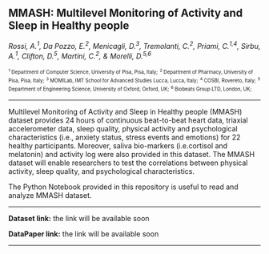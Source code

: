 ## MMASH: Multilevel Monitoring of Activity and Sleep in Healthy people

*Rossi, A.<sup>1</sup>, Da Pozzo, E.<sup>2</sup>, Menicagli, D.<sup>3</sup>, Tremolanti, C.<sup>2</sup>, Priami, C.<sup>1,4</sup>, Sirbu, A.<sup>1</sup>, Clifton, D.<sup>5</sup>, Martini, C.<sup>2</sup>, & Morelli, D.<sup>5,6</sup>*

<sub><sup><sup>1</sup> Department of Computer Science, University of Pisa, Pisa, Italy;</sub></sup>
<sub><sup><sup>2</sup> Department of Pharmacy, University of Pisa, Pisa, Italy;</sub></sup>
<sub><sup><sup>3</sup> MOMILab, IMT School for Advanced Studies Lucca, Lucca, Italy;</sub></sup>
<sub><sup><sup>4</sup> COSBI, Rovereto, Italy;</sub></sup>
<sub><sup><sup>5</sup> Department of Engineering Science, University of Oxford, Oxford, UK;</sub></sup>
<sub><sup><sup>6</sup> Biobeats Group LTD, London, UK;</sub></sup>

---

Multilevel Monitoring of Activity and Sleep in Healthy people (MMASH) dataset provides 24 hours of continuous beat-to-beat heart data, triaxial accelerometer data, sleep quality, physical activity and psychological characteristics (i.e., anxiety status, stress events and emotions) for 22 healthy participants. Moreover, saliva bio-markers (i.e.cortisol and melatonin) and activity log were also provided in this dataset. The MMASH dataset will enable researchers to test the correlations between physical activity, sleep quality, and psychological characteristics.

The Python Notebook provided in this repository is useful to read and analyze MMASH dataset.

---

**Dataset link:** the link will be available soon 

**DataPaper link:** the link will be available soon 

---
